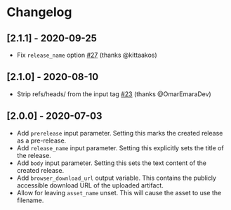 # Changelog

## [2.1.1] - 2020-09-25
- Fix `release_name` option [#27](https://github.com/svenstaro/upload-release-action/pull/27) (thanks @kittaakos)

## [2.1.0] - 2020-08-10
- Strip refs/heads/ from the input tag [#23](https://github.com/svenstaro/upload-release-action/pull/23) (thanks @OmarEmaraDev)

## [2.0.0] - 2020-07-03
- Add `prerelease` input parameter. Setting this marks the created release as a pre-release.
- Add `release_name` input parameter. Setting this explicitly sets the title of the release.
- Add `body` input parameter. Setting this sets the text content of the created release.
- Add `browser_download_url` output variable. This contains the publicly accessible download URL of the uploaded artifact.
- Allow for leaving `asset_name` unset. This will cause the asset to use the filename.
